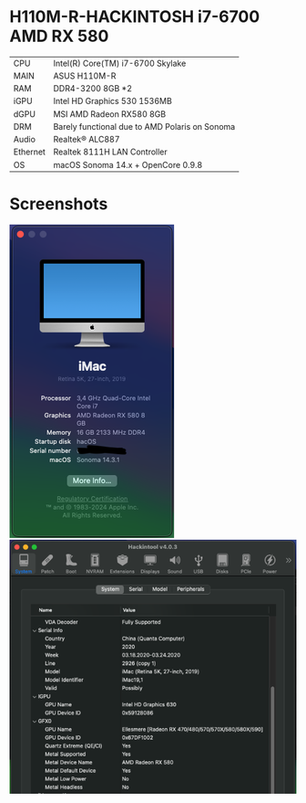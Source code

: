 # H110M-R-HACKINTOSH i7-6700 AMD RX 580
<table>
  <tr>
    <td>CPU</td><td>Intel(R) Core(TM) i7-6700 Skylake</td>
  </tr>
  <tr>
    <td>MAIN</td><td>ASUS H110M-R</td>
  </tr>
  <tr>  
    <td>RAM</td><td>DDR4-3200 8GB *2</td>
  </tr>
  <tr>
    <td>iGPU</td><td>Intel HD Graphics 530 1536MB</td>
  </tr>
  <tr>
    <td>dGPU</td><td>MSI AMD Radeon RX580 8GB</td>
  </tr>
  <tr>
    <td>DRM</td><td>Barely functional due to AMD Polaris on Sonoma</td>
  </tr>  
  <tr>
    <td>Audio</td><td>Realtek® ALC887</td>
  </tr>
  <tr>
    <td>Ethernet</td><td>Realtek 8111H LAN Controller</td>
  </tr>  
  <tr>
    <td>OS</td><td>macOS Sonoma 14.x + OpenCore 0.9.8</td>
  </tr>
</table>

# Screenshots
![1](1.png)
![2](2.png)



